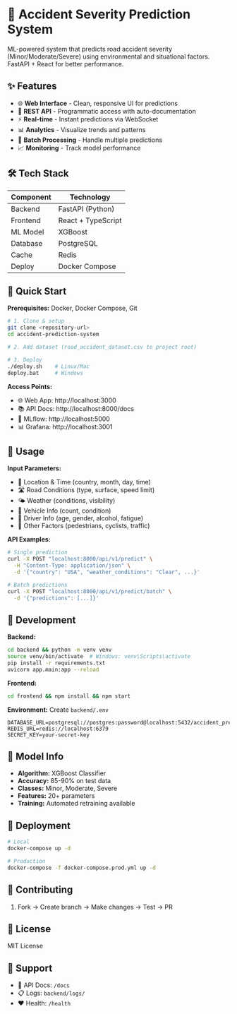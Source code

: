 # 🚗 Accident Severity Prediction System

ML-powered system that predicts road accident severity (Minor/Moderate/Severe) using environmental and situational factors. FastAPI + React for better performance.

## ✨ Features

- 🌐 **Web Interface** - Clean, responsive UI for predictions
- 🔌 **REST API** - Programmatic access with auto-documentation  
- ⚡ **Real-time** - Instant predictions via WebSocket
- 📊 **Analytics** - Visualize trends and patterns
- 🔄 **Batch Processing** - Handle multiple predictions
- 📈 **Monitoring** - Track model performance

## 🛠️ Tech Stack

| Component | Technology |
|-----------|------------|
| Backend | FastAPI (Python) |
| Frontend | React + TypeScript |
| ML Model | XGBoost |
| Database | PostgreSQL |
| Cache | Redis |
| Deploy | Docker Compose |

## 🚀 Quick Start

**Prerequisites:** Docker, Docker Compose, Git

```bash
# 1. Clone & setup
git clone <repository-url>
cd accident-prediction-system

# 2. Add dataset (road_accident_dataset.csv to project root)

# 3. Deploy
./deploy.sh    # Linux/Mac
deploy.bat     # Windows
```

**Access Points:**
- 🌐 Web App: http://localhost:3000
- 📚 API Docs: http://localhost:8000/docs  
- 🔬 MLflow: http://localhost:5000
- 📊 Grafana: http://localhost:3001

## 📝 Usage

**Input Parameters:**
- 📍 Location & Time (country, month, day, time)
- 🛣️ Road Conditions (type, surface, speed limit)
- 🌤️ Weather (conditions, visibility)
- 🚙 Vehicle Info (count, condition)
- 👤 Driver Info (age, gender, alcohol, fatigue)
- 🚶 Other Factors (pedestrians, cyclists, traffic)

**API Examples:**
```bash
# Single prediction
curl -X POST "localhost:8000/api/v1/predict" \
  -H "Content-Type: application/json" \
  -d '{"country": "USA", "weather_conditions": "Clear", ...}'

# Batch predictions  
curl -X POST "localhost:8000/api/v1/predict/batch" \
  -d '{"predictions": [...]}'
```

## 🔧 Development

**Backend:**
```bash
cd backend && python -m venv venv
source venv/bin/activate  # Windows: venv\Scripts\activate  
pip install -r requirements.txt
uvicorn app.main:app --reload
```

**Frontend:**
```bash
cd frontend && npm install && npm start
```

**Environment:** Create `backend/.env`
```env
DATABASE_URL=postgresql://postgres:password@localhost:5432/accident_prediction
REDIS_URL=redis://localhost:6379
SECRET_KEY=your-secret-key
```

## 🤖 Model Info

- **Algorithm:** XGBoost Classifier
- **Accuracy:** 85-90% on test data
- **Classes:** Minor, Moderate, Severe  
- **Features:** 20+ parameters
- **Training:** Automated retraining available

## 🚢 Deployment

```bash
# Local
docker-compose up -d

# Production  
docker-compose -f docker-compose.prod.yml up -d
```

## 🤝 Contributing

1. Fork → Create branch → Make changes → Test → PR

## 📄 License

MIT License

## 💬 Support

- 📖 API Docs: `/docs`
- 📋 Logs: `backend/logs/`  
- ❤️ Health: `/health`
